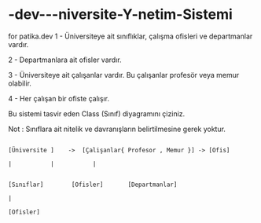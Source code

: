 # -dev---niversite-Y-netim-Sistemi
for patika.dev
1 - Üniversiteye ait sınıflıklar, çalışma ofisleri ve departmanlar vardır.

2 - Departmanlara ait ofisler vardır.

3 - Üniversiteye ait çalışanlar vardır. Bu çalışanlar profesör veya memur olabilir.

4 - Her çalışan bir ofiste çalışır.

Bu sistemi tasvir eden Class (Sınıf) diyagramını çiziniz.

Not : Sınıflara ait nitelik ve davranışların belirtilmesine gerek yoktur.

                                                                          [Üniversite ]    ->  [Çalişanlar{ Profesor , Memur }] -> [Ofis]
																																		|	        |           |          
																												
																												[Sınıflar]        [Ofisler]       [Departmanlar]
																													   |
																													[Ofisler]
																													 
